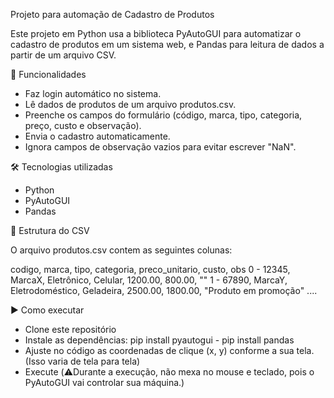 Projeto para automação de Cadastro de Produtos

Este projeto em Python usa a biblioteca PyAutoGUI para automatizar o cadastro de produtos em um sistema web, e Pandas para leitura de dados a partir de um arquivo CSV.

🚀 Funcionalidades

- Faz login automático no sistema.
- Lê dados de produtos de um arquivo produtos.csv.
- Preenche os campos do formulário (código, marca, tipo, categoria, preço, custo e observação).
- Envia o cadastro automaticamente.
- Ignora campos de observação vazios para evitar escrever "NaN".

🛠️ Tecnologias utilizadas

- Python
- PyAutoGUI
- Pandas

📂 Estrutura do CSV

O arquivo produtos.csv contem as seguintes colunas:

codigo, marca, tipo, categoria, preco_unitario, custo, obs
0 - 12345, MarcaX, Eletrônico, Celular, 1200.00, 800.00, ""
1 - 67890, MarcaY, Eletrodoméstico, Geladeira, 2500.00, 1800.00, "Produto em promoção"
....

▶️ Como executar

- Clone este repositório
- Instale as dependências: pip install pyautogui - pip install pandas
- Ajuste no código as coordenadas de clique (x, y) conforme a sua tela. (Isso varia de tela para tela)
- Execute (⚠️Durante a execução, não mexa no mouse e teclado, pois o PyAutoGUI vai controlar sua máquina.)
